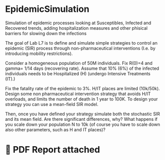 # EpidemicSimulation
Simulation of epidemic processes looking at Susceptibles, Infected and Recovered trends, adding hospitalization measures and other phisical barriers for slowing down the infections

 The goal of Lab L7 is to define and simulate simple strategies to control an epidemic (SIR) process through non-pharmaceutical interventions (I.e. by introducing mobility restrictions).
 
 Consider a homogeneous population of 50M individuals. Fix R(0)=4 and gamma= 1/14 days (recovering rate). Assume that 10% (6%) of the infected individuals needs to be Hospitalized (H) (undergo Intensive Treatments (IT).) 
 
 Fix the fatality rate of the epidemic to 3%. H/IT places are limited (10k/50k). Design some non pharmaceutical intervention strategy that avoids H/IT overloads, and limits the number of death in 1 year to 100K. To design your strategy you can use a mean-field SIR model.
 
 Then, once you have defined your strategy simulate both the stochastic SIR and its mean field. Are there significant differences, why? What happens if you scale down your population N to 10k (of course you have to scale down also other parameters, such as H and IT places)?

 # 🔗 PDF Report attached
